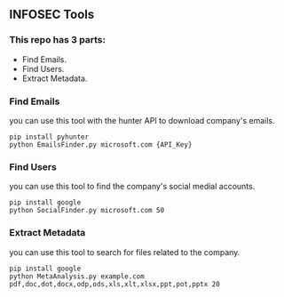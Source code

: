 ## INFOSEC Tools

### This repo has 3 parts:
- Find Emails.
- Find Users.
- Extract Metadata.

### Find Emails
you can use this tool with the hunter API to download company's emails.

```
pip install pyhunter
python EmailsFinder.py microsoft.com {API_Key}
```

### Find Users
you can use this tool to find the company's social medial accounts.

```
pip install google
python SocialFinder.py microsoft.com 50
```

### Extract Metadata
you can use this tool to search for files related to the company.

```
pip install google
python MetaAnalysis.py example.com pdf,doc,dot,docx,odp,ods,xls,xlt,xlsx,ppt,pot,pptx 20
```
